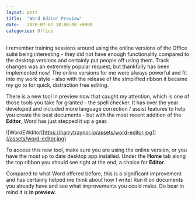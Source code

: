 ```yaml
---
layout: post
title:  "Word Editor Preview"
date:   2020-07-01 18:00:00 +0000
categories: Office
---
```

I remember training sessions around using the online versions of the Office suite being interesting - they did not have enough functionality compared to the desktop versions and certainly put people off using them. Track changes was an extremely popular request, but thankfully has been implemented now! The online versions for me were always powerful and fit into my work style - also with the release of the simplified ribbon it became my go to for quick, distraction free editing. 

There is a new tool in preview now that caught my attention, which is one of those tools you take for granted - the spell checker. It has over the year developed and included more language correction / assist features to help you create the best documents - but with the most recent addition of the **Editor**, Word has just stepped it up a gear. 

![WordEWditor[https://harrytraynor.io/assets/word-editor.jpg]](/assets/word-editor.jpg) 

To access this new tool, make sure you are using the online version, or you have the most up to date desktop app installed. Under the **Home** tab along the top ribbon you should see right at the end, a choice for **Editor**.  

Compared to what Word offered before, this is a significant improvement and has certainly helped me think about how I write! Run it on documents you already have and see what improvements you could make. Do bear in mind it is **in preview**.

